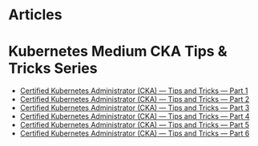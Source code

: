 # Articles 

# Kubernetes Medium CKA Tips & Tricks Series
- [Certified Kubernetes Administrator (CKA) — Tips and Tricks — Part 1](https://medium.com/faun/certified-kubernetes-administrator-cka-tips-and-tricks-part-1-2e98e9b31de4)
- [Certified Kubernetes Administrator (CKA) — Tips and Tricks — Part 2
](https://medium.com/@imarunrk/certified-kubernetes-administrator-cka-tips-and-tricks-part-2-b4f5c636eb4)
- [Certified Kubernetes Administrator (CKA) — Tips and Tricks — Part 3](https://medium.com/@imarunrk/certified-kubernetes-administrator-cka-tips-and-tricks-part-3-2e7b44e89a3b)
- [Certified Kubernetes Administrator (CKA) — Tips and Tricks — Part 4](https://medium.com/@imarunrk/certified-kubernetes-administrator-cka-tips-and-tricks-part-4-17407899ef1a)
- [Certified Kubernetes Administrator (CKA) — Tips and Tricks — Part 5](https://medium.com/@imarunrk/certified-kubernetes-administrator-cka-tips-and-tricks-part-5-869d947412c0)
- [Certified Kubernetes Administrator (CKA) — Tips and Tricks — Part 6](https://medium.com/@imarunrk/certified-kubernetes-administrator-cka-tips-and-tricks-part-6-8d2ffafcfc2b)
